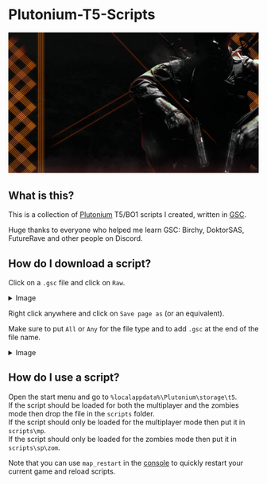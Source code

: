 # Plutonium-T5-Scripts

[![image](cover.jpg)](https://plutonium.pw/)

## What is this?

This is a collection of [Plutonium](https://plutonium.pw/docs/intro/) T5/BO1 scripts I created, written in [GSC](https://plutonium.pw/docs/modding/gsc/).  

Huge thanks to everyone who helped me learn GSC: Birchy, DoktorSAS, FutureRave and other people on Discord.

## How do I download a script?

Click on a `.gsc` file and click on `Raw`.
<details>
  <summary>Image</summary>
  
  ![image](https://user-images.githubusercontent.com/55228336/153304575-9ee2e2ae-9bcf-437a-a2f1-cc65087f238f.png)
  ![image](https://user-images.githubusercontent.com/55228336/153305132-3405c97a-9ad4-49fe-b764-5fdb1e194386.png)
</details>

Right click anywhere and click on `Save page as` (or an equivalent).  

Make sure to put `All` or `Any` for the file type and to add `.gsc` at the end of the file name.
<details>
  <summary>Image</summary>
  
  ![image](https://user-images.githubusercontent.com/55228336/153305302-2bb87264-2ec5-4ea5-ac70-0e96b61ab2f7.png)
</details>

## How do I use a script?

Open the start menu and go to `%localappdata%\Plutonium\storage\t5`.  
If the script should be loaded for both the multiplayer and the zombies mode then drop the file in the `scripts` folder.  
If the script should only be loaded for the multiplayer mode then put it in `scripts\mp`.  
If the script should only be loaded for the zombies mode then put it in `scripts\sp\zom`.  

Note that you can use `map_restart` in the [console](https://plutonium.pw/docs/opening-console/) to quickly restart your current game and reload scripts.
